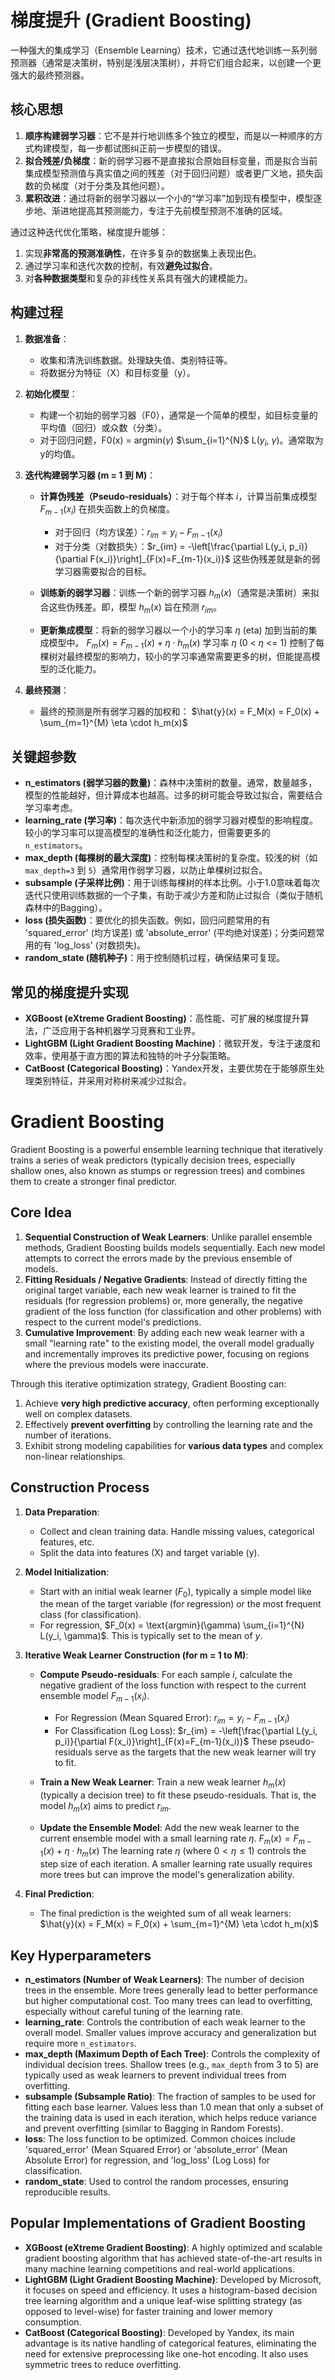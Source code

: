 # 梯度提升 (Gradient Boosting)

一种强大的集成学习（Ensemble Learning）技术，它通过迭代地训练一系列弱预测器（通常是决策树，特别是浅层决策树），并将它们组合起来，以创建一个更强大的最终预测器。

## 核心思想

1.  **顺序构建弱学习器**：它不是并行地训练多个独立的模型，而是以一种顺序的方式构建模型，每一步都试图纠正前一步模型的错误。
2.  **拟合残差/负梯度**：新的弱学习器不是直接拟合原始目标变量，而是拟合当前集成模型预测值与真实值之间的残差（对于回归问题）或者更广义地，损失函数的负梯度（对于分类及其他问题）。
3.  **累积改进**：通过将新的弱学习器以一个小的“学习率”加到现有模型中，模型逐步地、渐进地提高其预测能力，专注于先前模型预测不准确的区域。

通过这种迭代优化策略，梯度提升能够：
1.  实现**非常高的预测准确性**，在许多复杂的数据集上表现出色。
2.  通过学习率和迭代次数的控制，有效**避免过拟合**。
3.  对**各种数据类型**和复杂的非线性关系具有强大的建模能力。

## 构建过程

1.  **数据准备**：
    * 收集和清洗训练数据。处理缺失值、类别特征等。
    * 将数据分为特征（X）和目标变量（y）。

2.  **初始化模型**：
    * 构建一个初始的弱学习器（F0），通常是一个简单的模型，如目标变量的平均值（回归）或众数（分类）。
    * 对于回归问题，F0(x) = argmin($\gamma$) $\sum_{i=1}^{N}$ L($y_i$, $\gamma$)。通常取为y的均值。

3.  **迭代构建弱学习器 (m = 1 到 M)**：
    * **计算伪残差（Pseudo-residuals）**：对于每个样本 $i$，计算当前集成模型 $F_{m-1}(x_i)$ 在损失函数上的负梯度。
        * 对于回归（均方误差）：$r_{im} = y_i - F_{m-1}(x_i)$
        * 对于分类（对数损失）：$r_{im} = -\left[\frac{\partial L(y_i, p_i)}{\partial F(x_i)}\right]_{F(x)=F_{m-1}(x_i)}$
        这些伪残差就是新的弱学习器需要拟合的目标。

    * **训练新的弱学习器**：训练一个新的弱学习器 $h_m(x)$（通常是决策树）来拟合这些伪残差。即，模型 $h_m(x)$ 旨在预测 $r_{im}$。

    * **更新集成模型**：将新的弱学习器以一个小的学习率 $\eta$ (eta) 加到当前的集成模型中。
        $F_m(x) = F_{m-1}(x) + \eta \cdot h_m(x)$
        学习率 $\eta$ (0 < $\eta$ <= 1) 控制了每棵树对最终模型的影响力，较小的学习率通常需要更多的树，但能提高模型的泛化能力。

4.  **最终预测**：
    * 最终的预测是所有弱学习器的加权和：
        $\hat{y}(x) = F_M(x) = F_0(x) + \sum_{m=1}^{M} \eta \cdot h_m(x)$

## 关键超参数

* **n_estimators (弱学习器的数量)**：森林中决策树的数量。通常，数量越多，模型的性能越好，但计算成本也越高。过多的树可能会导致过拟合，需要结合学习率考虑。
* **learning_rate (学习率)**：每次迭代中新添加的弱学习器对模型的影响程度。较小的学习率可以提高模型的准确性和泛化能力，但需要更多的 `n_estimators`。
* **max_depth (每棵树的最大深度)**：控制每棵决策树的复杂度。较浅的树（如 `max_depth=3` 到 `5`）通常用作弱学习器，以防止单棵树过拟合。
* **subsample (子采样比例)**：用于训练每棵树的样本比例。小于1.0意味着每次迭代只使用训练数据的一个子集，有助于减少方差和防止过拟合（类似于随机森林中的Bagging）。
* **loss (损失函数)**：要优化的损失函数。例如，回归问题常用的有 'squared_error' (均方误差) 或 'absolute_error' (平均绝对误差)；分类问题常用的有 'log_loss' (对数损失)。
* **random_state (随机种子)**：用于控制随机过程，确保结果可复现。

## 常见的梯度提升实现

* **XGBoost (eXtreme Gradient Boosting)**：高性能、可扩展的梯度提升算法，广泛应用于各种机器学习竞赛和工业界。
* **LightGBM (Light Gradient Boosting Machine)**：微软开发，专注于速度和效率，使用基于直方图的算法和独特的叶子分裂策略。
* **CatBoost (Categorical Boosting)**：Yandex开发，主要优势在于能够原生处理类别特征，并采用对称树来减少过拟合。

# Gradient Boosting

Gradient Boosting is a powerful ensemble learning technique that iteratively trains a series of weak predictors (typically decision trees, especially shallow ones, also known as stumps or regression trees) and combines them to create a stronger final predictor.

## Core Idea

1.  **Sequential Construction of Weak Learners**: Unlike parallel ensemble methods, Gradient Boosting builds models sequentially. Each new model attempts to correct the errors made by the previous ensemble of models.
2.  **Fitting Residuals / Negative Gradients**: Instead of directly fitting the original target variable, each new weak learner is trained to fit the residuals (for regression problems) or, more generally, the negative gradient of the loss function (for classification and other problems) with respect to the current model's predictions.
3.  **Cumulative Improvement**: By adding each new weak learner with a small "learning rate" to the existing model, the overall model gradually and incrementally improves its predictive power, focusing on regions where the previous models were inaccurate.

Through this iterative optimization strategy, Gradient Boosting can:
1.  Achieve **very high predictive accuracy**, often performing exceptionally well on complex datasets.
2.  Effectively **prevent overfitting** by controlling the learning rate and the number of iterations.
3.  Exhibit strong modeling capabilities for **various data types** and complex non-linear relationships.

## Construction Process

1.  **Data Preparation**:
    * Collect and clean training data. Handle missing values, categorical features, etc.
    * Split the data into features (X) and target variable (y).

2.  **Model Initialization**:
    * Start with an initial weak learner ($F_0$), typically a simple model like the mean of the target variable (for regression) or the most frequent class (for classification).
    * For regression, $F_0(x) = \text{argmin}(\gamma) \sum_{i=1}^{N} L(y_i, \gamma)$. This is typically set to the mean of $y$.

3.  **Iterative Weak Learner Construction (for m = 1 to M)**:
    * **Compute Pseudo-residuals**: For each sample $i$, calculate the negative gradient of the loss function with respect to the current ensemble model $F_{m-1}(x_i)$.
        * For Regression (Mean Squared Error): $r_{im} = y_i - F_{m-1}(x_i)$
        * For Classification (Log Loss): $r_{im} = -\left[\frac{\partial L(y_i, p_i)}{\partial F(x_i)}\right]_{F(x)=F_{m-1}(x_i)}$
        These pseudo-residuals serve as the targets that the new weak learner will try to fit.

    * **Train a New Weak Learner**: Train a new weak learner $h_m(x)$ (typically a decision tree) to fit these pseudo-residuals. That is, the model $h_m(x)$ aims to predict $r_{im}$.

    * **Update the Ensemble Model**: Add the new weak learner to the current ensemble model with a small learning rate $\eta$.
        $F_m(x) = F_{m-1}(x) + \eta \cdot h_m(x)$
        The learning rate $\eta$ (where $0 < \eta \le 1$) controls the step size of each iteration. A smaller learning rate usually requires more trees but can improve the model's generalization ability.

4.  **Final Prediction**:
    * The final prediction is the weighted sum of all weak learners:
        $\hat{y}(x) = F_M(x) = F_0(x) + \sum_{m=1}^{M} \eta \cdot h_m(x)$

## Key Hyperparameters

* **n_estimators (Number of Weak Learners)**: The number of decision trees in the ensemble. More trees generally lead to better performance but higher computational cost. Too many trees can lead to overfitting, especially without careful tuning of the learning rate.
* **learning_rate**: Controls the contribution of each weak learner to the overall model. Smaller values improve accuracy and generalization but require more `n_estimators`.
* **max_depth (Maximum Depth of Each Tree)**: Controls the complexity of individual decision trees. Shallow trees (e.g., `max_depth` from 3 to 5) are typically used as weak learners to prevent individual trees from overfitting.
* **subsample (Subsample Ratio)**: The fraction of samples to be used for fitting each base learner. Values less than 1.0 mean that only a subset of the training data is used in each iteration, which helps reduce variance and prevent overfitting (similar to Bagging in Random Forests).
* **loss**: The loss function to be optimized. Common choices include 'squared_error' (Mean Squared Error) or 'absolute_error' (Mean Absolute Error) for regression, and 'log_loss' (Log Loss) for classification.
* **random_state**: Used to control the random processes, ensuring reproducible results.

## Popular Implementations of Gradient Boosting

* **XGBoost (eXtreme Gradient Boosting)**: A highly optimized and scalable gradient boosting algorithm that has achieved state-of-the-art results in many machine learning competitions and real-world applications.
* **LightGBM (Light Gradient Boosting Machine)**: Developed by Microsoft, it focuses on speed and efficiency. It uses a histogram-based decision tree learning algorithm and a unique leaf-wise splitting strategy (as opposed to level-wise) for faster training and lower memory consumption.
* **CatBoost (Categorical Boosting)**: Developed by Yandex, its main advantage is its native handling of categorical features, eliminating the need for extensive preprocessing like one-hot encoding. It also uses symmetric trees to reduce overfitting.